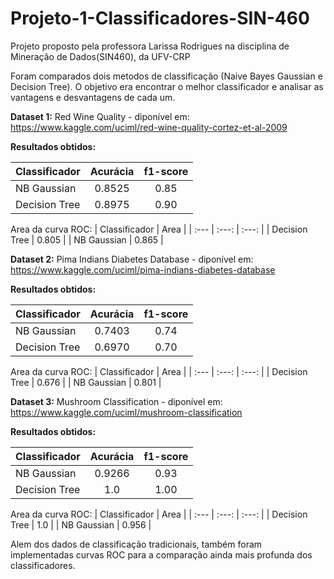 # Projeto-1-Classificadores-SIN-460

Projeto proposto pela professora Larissa Rodrigues na disciplina de Mineração de Dados(SIN460), da UFV-CRP

Foram comparados dois metodos de classificação (Naive Bayes Gaussian e Decision Tree).
O objetivo era encontrar o melhor classificador e analisar as vantagens e desvantagens de cada um.

**Dataset 1:**
Red Wine Quality - diponível em: https://www.kaggle.com/uciml/red-wine-quality-cortez-et-al-2009

**Resultados obtidos:**

| Classificador | Acurácia | f1-score |
| :--- | :---: | :---: |
| NB Gaussian | 0.8525 | 0.85 |
| Decision Tree | 0.8975 | 0.90 |

Area da curva ROC: 
| Classificador | Area |
| :--- | :---: | :---: |
| Decision Tree | 0.805 |
| NB Gaussian | 0.865 |


**Dataset 2:**
Pima Indians Diabetes Database - diponível em: https://www.kaggle.com/uciml/pima-indians-diabetes-database

**Resultados obtidos:**

| Classificador | Acurácia | f1-score |
| :--- | :---: | :---: |
| NB Gaussian | 0.7403 | 0.74 |
| Decision Tree | 0.6970 | 0.70 |


Area da curva ROC: 
| Classificador | Area |
| :--- | :---: | :---: |
| Decision Tree | 0.676 |
| NB Gaussian | 0.801 |

**Dataset 3:**
Mushroom Classification - diponível em: https://www.kaggle.com/uciml/mushroom-classification

**Resultados obtidos:**

| Classificador | Acurácia | f1-score |
| :--- | :---: | :---: |
| NB Gaussian | 0.9266 | 0.93 |
| Decision Tree | 1.0 | 1.00 |


Area da curva ROC: 
| Classificador | Area |
| :--- | :---: | :---: |
| Decision Tree | 1.0 |
| NB Gaussian | 0.956 |

Alem dos dados de classificação tradicionais, também foram implementadas curvas ROC para a comparação ainda mais profunda dos classificadores.
 
